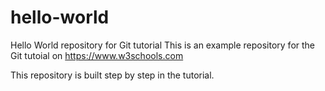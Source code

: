 # hello-world

Hello World repository for Git tutorial
This is an example repository for the Git tutoial on https://www.w3schools.com

This repository is built step by step in the tutorial.

